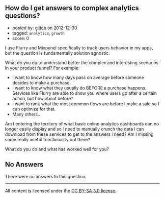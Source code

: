 ## How do I get answers to complex analytics questions?

- posted by: [glitch](https://stackexchange.com/users/-1/15999-glitch) on 2012-12-30
- tagged: `analytics`, `growth`
- score: 0

I use Flurry and Mixpanel specifically to track users behavior in my apps, but the question is fundamentally solution agnostic.

What do you do to understand better the complex and interesting scenarios in your product funnel? For example: 

 - I want to know how many days pass on average before someone decides to make a purchase. 
 - I want to know what they usually do BEFORE a purchase happens. Services like Flurry are able to show you where users go after a certain action, but how about before?
 - I want to rank what the most common flows are before I make a sale so I can optimize for that.
 - Many others..

Am I entering the territory of what basic online analytics dashboards can no longer easily display and so I need to manually crunch the data I can download from these services to get to the answers I need? Am I missing some really useful functionality out there?

What do you do and what has worked well for you?

## No Answers

There were no answers to this question.


---

All content is licensed under the [CC BY-SA 3.0 license](https://creativecommons.org/licenses/by-sa/3.0/).
